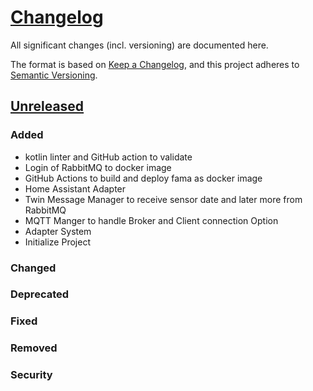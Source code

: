 # [Changelog](https://keepachangelog.com/en/1.1.0/)

All significant changes (incl. versioning) are documented here.

The format is based on [Keep a Changelog](https://keepachangelog.com/en/1.1.0/),
and this project adheres to [Semantic Versioning](https://semver.org/spec/v2.0.0.html).

## [Unreleased](https://github.com/nedeco/fama/releases)

### Added

- kotlin linter and GitHub action to validate
- Login of RabbitMQ to docker image
- GitHub Actions to build and deploy fama as docker image
- Home Assistant Adapter
- Twin Message Manager to receive sensor date and later more from RabbitMQ
- MQTT Manger to handle Broker and Client connection Option
- Adapter System
- Initialize Project

### Changed

### Deprecated

### Fixed

### Removed

### Security
